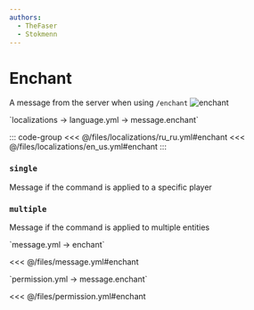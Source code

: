 ```yaml
---
authors:
  - TheFaser
  - Stokmenn
---
```


# Enchant

<!--@include: @/parts/vanillaWarn.md#command-->

A message from the server when using `/enchant`
![enchant](/enchant.png)

[//]: # (localization)
<!--@include: @/parts/words.md#localization--> 
<!--@include: @/parts/words.md#path--> `localizations → language.yml → message.enchant`

<!--@include: @/parts/words.md#default--> 

::: code-group
<<< @/files/localizations/ru_ru.yml#enchant
<<< @/files/localizations/en_us.yml#enchant
:::

### `single`

Message if the command is applied to a specific player

### `multiple`

Message if the command is applied to multiple entities

[//]: # (message.yml)
<!--@include: @/parts/words.md#setting-->
<!--@include: @/parts/words.md#path--> `message.yml → enchant`

<!--@include: @/parts/words.md#default-->
<<< @/files/message.yml#enchant

<!--@include: @/parts/enable.md-->
<!--@include: @/parts/destination.md-->
<!--@include: @/parts/sound.md-->

[//]: # (permission.yml)
<!--@include: @/parts/words.md#permission-->
<!--@include: @/parts/words.md#path--> `permission.yml → message.enchant`

<!--@include: @/parts/words.md#default-->
<<< @/files/permission.yml#enchant

<!--@include: @/parts/permission/permissionTier3.md-->
<!--@include: @/parts/permission/sound.md-->
